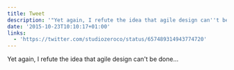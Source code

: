 ```yaml
---
title: Tweet
description: '"Yet again, I refute the idea that agile design can''t be done... "'
date: '2015-10-23T10:10:17+01:00'
links:
  - 'https://twitter.com/studiozeroco/status/657489314943774720'
---
```

Yet again, I refute the idea that agile design can't be done... 

